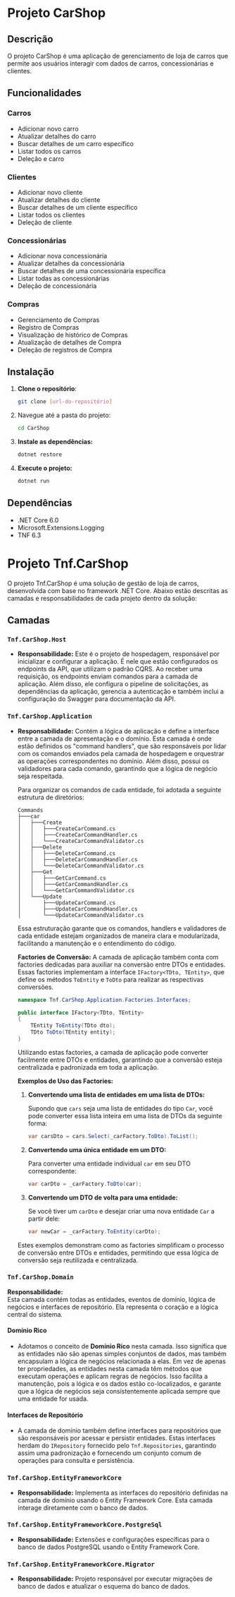 # Projeto CarShop

## Descrição

O projeto CarShop é uma aplicação de gerenciamento de loja de carros que permite aos usuários interagir com dados de carros, concessionárias e clientes.

## Funcionalidades

### Carros
- Adicionar novo carro
- Atualizar detalhes do carro
- Buscar detalhes de um carro específico
- Listar todos os carros
- Deleção e carro

### Clientes
- Adicionar novo cliente
- Atualizar detalhes do cliente
- Buscar detalhes de um cliente específico
- Listar todos os clientes
- Deleção de cliente

### Concessionárias
- Adicionar nova concessionária
- Atualizar detalhes da concessionária
- Buscar detalhes de uma concessionária específica
- Listar todas as concessionárias
- Deleção de concessionária

### Compras
- Gerenciamento de Compras
- Registro de Compras
- Visualização de histórico de Compras
- Atualização de detalhes de Compra
- Deleção de registros de Compra

## Instalação

1. **Clone o repositório**:
   ```bash
   git clone [url-do-repositório]

2. Navegue até a pasta do projeto:
   ```bash
   cd CarShop

3. **Instale as dependências:**
   ```bash
   dotnet restore

4. **Execute o projeto:**
   ```bash
   dotnet run

## Dependências

- .NET Core 6.0
- Microsoft.Extensions.Logging
- TNF 6.3

# Projeto Tnf.CarShop

O projeto Tnf.CarShop é uma solução de gestão de loja de carros, desenvolvida com base no framework .NET Core. Abaixo estão descritas as camadas e responsabilidades de cada projeto dentro da solução:

## Camadas

### `Tnf.CarShop.Host`
- **Responsabilidade:** Este é o projeto de hospedagem, responsável por inicializar e configurar a aplicação. É nele que estão configurados os endpoints da API, que utilizam o padrão CQRS. Ao receber uma requisição, os endpoints enviam comandos para a camada de aplicação. Além disso, ele configura o pipeline de solicitações, as dependências da aplicação, gerencia a autenticação e também inclui a configuração do Swagger para documentação da API.

  
### `Tnf.CarShop.Application`
- **Responsabilidade:** Contém a lógica de aplicação e define a interface entre a camada de apresentação e o domínio. Esta camada é onde estão definidos os "command handlers", que são responsáveis por lidar com os comandos enviados pela camada de hospedagem e orquestrar as operações correspondentes no domínio. Além disso, possui os validadores para cada comando, garantindo que a lógica de negócio seja respeitada.

    Para organizar os comandos de cada entidade, foi adotada a seguinte estrutura de diretórios:

    ```
    Commands
    ├───car
    │   ├───Create
    │   │   ├───CreateCarCommand.cs
    │   │   ├───CreateCarCommandHandler.cs
    │   │   └───CreateCarCommandValidator.cs
    │   ├───Delete
    │   │   ├───DeleteCarCommand.cs
    │   │   ├───DeleteCarCommandHandler.cs
    │   │   └───DeleteCarCommandValidator.cs
    │   ├───Get
    │   │   ├───GetCarCommand.cs
    │   │   ├───GetCarCommandHandler.cs
    │   │   └───GetCarCommandValidator.cs
    │   └───Update
    │       ├───UpdateCarCommand.cs
    │       ├───UpdateCarCommandHandler.cs
    │       └───UpdateCarCommandValidator.cs
    ```

    Essa estruturação garante que os comandos, handlers e validadores de cada entidade estejam organizados de maneira clara e modularizada, facilitando a manutenção e o entendimento do código.

    **Factories de Conversão:** A camada de aplicação também conta com factories dedicadas para auxiliar na conversão entre DTOs e entidades. Essas factories implementam a interface `IFactory<TDto, TEntity>`, que define os métodos `ToEntity` e `ToDto` para realizar as respectivas conversões. 

    ```csharp
    namespace Tnf.CarShop.Application.Factories.Interfaces;

    public interface IFactory<TDto, TEntity>
    {
        TEntity ToEntity(TDto dto);
        TDto ToDto(TEntity entity);
    }
    ```

    Utilizando estas factories, a camada de aplicação pode converter facilmente entre DTOs e entidades, garantindo que a conversão esteja centralizada e padronizada em toda a aplicação.

    **Exemplos de Uso das Factories:**
    
    1. **Convertendo uma lista de entidades em uma lista de DTOs:**
    
       Supondo que `cars` seja uma lista de entidades do tipo `Car`, você pode converter essa lista inteira em uma lista de DTOs da seguinte forma:
       ```csharp
       var carsDto = cars.Select(_carFactory.ToDto).ToList();
       ```

    2. **Convertendo uma única entidade em um DTO:**
       
       Para converter uma entidade individual `car` em seu DTO correspondente:
       ```csharp
       var carDto = _carFactory.ToDto(car);
       ```

    3. **Convertendo um DTO de volta para uma entidade:**
       
       Se você tiver um `carDto` e desejar criar uma nova entidade `Car` a partir dele:
       ```csharp
       var newCar = _carFactory.ToEntity(carDto);
       ```

    Estes exemplos demonstram como as factories simplificam o processo de conversão entre DTOs e entidades, permitindo que essa lógica de conversão seja reutilizada e centralizada.

### `Tnf.CarShop.Domain`

**Responsabilidade:**  
Esta camada contém todas as entidades, eventos de domínio, lógica de negócios e interfaces de repositório. Ela representa o coração e a lógica central do sistema.

#### Domínio Rico
- Adotamos o conceito de **Domínio Rico** nesta camada. Isso significa que as entidades não são apenas simples conjuntos de dados, mas também encapsulam a lógica de negócios relacionada a elas. Em vez de apenas ter propriedades, as entidades nesta camada têm métodos que executam operações e aplicam regras de negócios. Isso facilita a manutenção, pois a lógica e os dados estão co-localizados, e garante que a lógica de negócios seja consistentemente aplicada sempre que uma entidade for usada.

#### Interfaces de Repositório
- A camada de domínio também define interfaces para repositórios que são responsáveis por acessar e persistir entidades. Estas interfaces herdam do `IRepository` fornecido pelo `Tnf.Repositories`, garantindo assim uma padronização e fornecendo um conjunto comum de operações para consulta e persistência.

### `Tnf.CarShop.EntityFrameworkCore`
- **Responsabilidade:** Implementa as interfaces do repositório definidas na camada de domínio usando o Entity Framework Core. Esta camada interage diretamente com o banco de dados.

### `Tnf.CarShop.EntityFrameworkCore.PostgreSql`
- **Responsabilidade:** Extensões e configurações específicas para o banco de dados PostgreSQL usando o Entity Framework Core.

### `Tnf.CarShop.EntityFrameworkCore.Migrator`
- **Responsabilidade:** Projeto responsável por executar migrações de banco de dados e atualizar o esquema do banco de dados.
